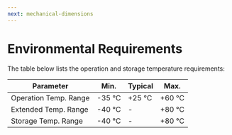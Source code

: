 ```yaml
---
next: mechanical-dimensions
---
```


# Environmental Requirements

The table below lists the operation and storage temperature requirements: 

| Parameter | Min. | Typical | Max. | 
| ---- | ---- | ---- | ---- | 
| Operation Temp. Range | -35 °C | +25 °C | +60 °C | 
| Extended Temp. Range | -40 °C | - | +80 °C | 
| Storage Temp. Range | -40 °C | - | +80 °C | 